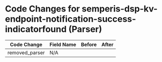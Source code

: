 # Code Changes for semperis-dsp-kv-endpoint-notification-success-indicatorfound (Parser)

| Code Change | Field Name | Before | After |
|-------------|------------|--------|-------|
| removed_parser | N/A |  |  |